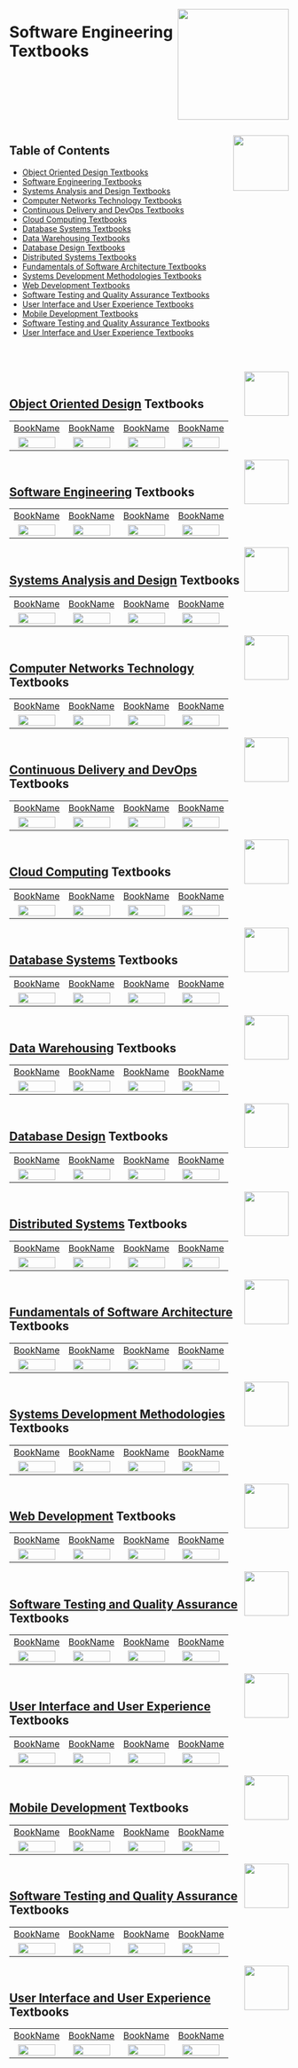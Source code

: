 <a href="/Software-Engineering/README.md"><img align="right" width="200" src="/logos/reference-textbooks.png"></img></a>

# Software Engineering Textbooks

<br><br><br><br><br><br>

<a href="/Software-Engineering/README.md"><img align="right" width="100" src="https://github.com/cs-MohamedAyman/cs-MohamedAyman/blob/main/repos-icons/agenda.png"></img></a>

## Table of Contents
  * [Object Oriented Design Textbooks](#Object-Oriented-Design-Textbooks)
  * [Software Engineering Textbooks](#Software-Engineering-Textbooks-1)
  * [Systems Analysis and Design Textbooks](#Systems-Analysis-and-Design-Textbooks)
  * [Computer Networks Technology Textbooks](#Computer-Networks-Technology-Textbooks)
  * [Continuous Delivery and DevOps Textbooks](#Continuous-Delivery-and-DevOps-Textbooks)
  * [Cloud Computing Textbooks](#Cloud-Computing-Textbooks)
  * [Database Systems Textbooks](#Database-Systems-Textbooks)
  * [Data Warehousing Textbooks](#Data-Warehousing-Textbooks)
  * [Database Design Textbooks](#Database-Design-Textbooks)
  * [Distributed Systems Textbooks](#Distributed-Systems-Textbooks)
  * [Fundamentals of Software Architecture Textbooks](#Fundamentals-of-Software-Architecture-Textbooks)
  * [Systems Development Methodologies Textbooks](#Systems-Development-Methodologies-Textbooks)
  * [Web Development Textbooks](#Web-Development-Textbooks)
  * [Software Testing and Quality Assurance Textbooks](#Software-Testing-and-Quality-Assurance-Textbooks)
  * [User Interface and User Experience Textbooks](#User-Interface-and-User-Experience-Textbooks)
  * [Mobile Development Textbooks](#Mobile-Development-Textbooks)
  * [Software Testing and Quality Assurance Textbooks](#Software-Testing-and-Quality-Assurance-Textbooks-1)
  * [User Interface and User Experience Textbooks](#User-Interface-and-User-Experience-Textbooks-1)

<br><br>

<a href="/Software-Engineering/Object-Oriented-Design/README.md"><img align="right" width="80" src="https://github.com/cs-MohamedAyman/cs-MohamedAyman/blob/main/repos-logos/object-oriented-design.png"></img></a>
<br>

## [Object Oriented Design](/Software-Engineering/Object-Oriented-Design/README.md) Textbooks

<table>
    <tbody>
        <tr>
<td align="center" width="25%"><a href="/Software-Engineering/Object-Oriented-Design/README.md">BookName</a></td>
<td align="center" width="25%"><a href="/Software-Engineering/Object-Oriented-Design/README.md">BookName</a></td>
<td align="center" width="25%"><a href="/Software-Engineering/Object-Oriented-Design/README.md">BookName</a></td>
<td align="center" width="25%"><a href="/Software-Engineering/Object-Oriented-Design/README.md">BookName</a></td>
        </tr>
        <tr>
<td align="center"><a href="/Software-Engineering/Object-Oriented-Design/README.md"><img align="center" width="90%" src="/logos/image.png"></img></a></td>
<td align="center"><a href="/Software-Engineering/Object-Oriented-Design/README.md"><img align="center" width="90%" src="/logos/image.png"></img></a></td>
<td align="center"><a href="/Software-Engineering/Object-Oriented-Design/README.md"><img align="center" width="90%" src="/logos/image.png"></img></a></td>
<td align="center"><a href="/Software-Engineering/Object-Oriented-Design/README.md"><img align="center" width="90%" src="/logos/image.png"></img></a></td>
        </tr>
    </tbody>
</table>

<a href="/Software-Engineering/Software-Engineering/README.md"><img align="right" width="80" src="https://github.com/cs-MohamedAyman/cs-MohamedAyman/blob/main/repos-logos/software-engineering.png"></img></a>
<br>

## [Software Engineering](/Software-Engineering/Software-Engineering/README.md) Textbooks

<table>
    <tbody>
        <tr>
<td align="center" width="25%"><a href="/Software-Engineering/Software-Engineering/README.md">BookName</a></td>
<td align="center" width="25%"><a href="/Software-Engineering/Software-Engineering/README.md">BookName</a></td>
<td align="center" width="25%"><a href="/Software-Engineering/Software-Engineering/README.md">BookName</a></td>
<td align="center" width="25%"><a href="/Software-Engineering/Software-Engineering/README.md">BookName</a></td>
        </tr>
        <tr>
<td align="center"><a href="/Software-Engineering/Software-Engineering/README.md"><img align="center" width="90%" src="/logos/image.png"></img></a></td>
<td align="center"><a href="/Software-Engineering/Software-Engineering/README.md"><img align="center" width="90%" src="/logos/image.png"></img></a></td>
<td align="center"><a href="/Software-Engineering/Software-Engineering/README.md"><img align="center" width="90%" src="/logos/image.png"></img></a></td>
<td align="center"><a href="/Software-Engineering/Software-Engineering/README.md"><img align="center" width="90%" src="/logos/image.png"></img></a></td>
        </tr>
    </tbody>
</table>

<a href="/Software-Engineering/Systems-Analysis-and-Design/README.md"><img align="right" width="80" src="https://github.com/cs-MohamedAyman/cs-MohamedAyman/blob/main/repos-logos/system-analysis.png"></img></a>
<br>

## [Systems Analysis and Design](/Software-Engineering/Systems-Analysis-and-Design/README.md) Textbooks

<table>
    <tbody>
        <tr>
<td align="center" width="25%"><a href="/Software-Engineering/Systems-Analysis-and-Design/README.md">BookName</a></td>
<td align="center" width="25%"><a href="/Software-Engineering/Systems-Analysis-and-Design/README.md">BookName</a></td>
<td align="center" width="25%"><a href="/Software-Engineering/Systems-Analysis-and-Design/README.md">BookName</a></td>
<td align="center" width="25%"><a href="/Software-Engineering/Systems-Analysis-and-Design/README.md">BookName</a></td>
        </tr>
        <tr>
<td align="center"><a href="/Software-Engineering/Systems-Analysis-and-Design/README.md"><img align="center" width="90%" src="/logos/image.png"></img></a></td>
<td align="center"><a href="/Software-Engineering/Systems-Analysis-and-Design/README.md"><img align="center" width="90%" src="/logos/image.png"></img></a></td>
<td align="center"><a href="/Software-Engineering/Systems-Analysis-and-Design/README.md"><img align="center" width="90%" src="/logos/image.png"></img></a></td>
<td align="center"><a href="/Software-Engineering/Systems-Analysis-and-Design/README.md"><img align="center" width="90%" src="/logos/image.png"></img></a></td>
        </tr>
    </tbody>
</table>

<a href="/Software-Engineering/Computer-Networks-Technology/README.md"><img align="right" width="80" src="https://github.com/cs-MohamedAyman/cs-MohamedAyman/blob/main/repos-logos/computer-networks.png"></img></a>
<br>

## [Computer Networks Technology](/Software-Engineering/Computer-Networks-Technology/README.md) Textbooks

<table>
    <tbody>
        <tr>
<td align="center" width="25%"><a href="/Software-Engineering/Computer-Networks-Technology/README.md">BookName</a></td>
<td align="center" width="25%"><a href="/Software-Engineering/Computer-Networks-Technology/README.md">BookName</a></td>
<td align="center" width="25%"><a href="/Software-Engineering/Computer-Networks-Technology/README.md">BookName</a></td>
<td align="center" width="25%"><a href="/Software-Engineering/Computer-Networks-Technology/README.md">BookName</a></td>
        </tr>
        <tr>
<td align="center"><a href="/Software-Engineering/Computer-Networks-Technology/README.md"><img align="center" width="90%" src="/logos/image.png"></img></a></td>
<td align="center"><a href="/Software-Engineering/Computer-Networks-Technology/README.md"><img align="center" width="90%" src="/logos/image.png"></img></a></td>
<td align="center"><a href="/Software-Engineering/Computer-Networks-Technology/README.md"><img align="center" width="90%" src="/logos/image.png"></img></a></td>
<td align="center"><a href="/Software-Engineering/Computer-Networks-Technology/README.md"><img align="center" width="90%" src="/logos/image.png"></img></a></td>
        </tr>
    </tbody>
</table>

<a href="/Software-Engineering/Continuous-Delivery-and-DevOps/README.md"><img align="right" width="80" src="https://github.com/cs-MohamedAyman/cs-MohamedAyman/blob/main/repos-logos/devops.png"></img></a>
<br>

## [Continuous Delivery and DevOps](/Software-Engineering/Continuous-Delivery-and-DevOps/README.md) Textbooks

<table>
    <tbody>
        <tr>
<td align="center" width="25%"><a href="/Software-Engineering/Continuous-Delivery-and-DevOps/README.md">BookName</a></td>
<td align="center" width="25%"><a href="/Software-Engineering/Continuous-Delivery-and-DevOps/README.md">BookName</a></td>
<td align="center" width="25%"><a href="/Software-Engineering/Continuous-Delivery-and-DevOps/README.md">BookName</a></td>
<td align="center" width="25%"><a href="/Software-Engineering/Continuous-Delivery-and-DevOps/README.md">BookName</a></td>
        </tr>
        <tr>
<td align="center"><a href="/Software-Engineering/Continuous-Delivery-and-DevOps/README.md"><img align="center" width="90%" src="/logos/image.png"></img></a></td>
<td align="center"><a href="/Software-Engineering/Continuous-Delivery-and-DevOps/README.md"><img align="center" width="90%" src="/logos/image.png"></img></a></td>
<td align="center"><a href="/Software-Engineering/Continuous-Delivery-and-DevOps/README.md"><img align="center" width="90%" src="/logos/image.png"></img></a></td>
<td align="center"><a href="/Software-Engineering/Continuous-Delivery-and-DevOps/README.md"><img align="center" width="90%" src="/logos/image.png"></img></a></td>
        </tr>
    </tbody>
</table>

<a href="/Software-Engineering/Cloud-Computing/README.md"><img align="right" width="80" src="https://github.com/cs-MohamedAyman/cs-MohamedAyman/blob/main/repos-logos/cloud-computing.png"></img></a>
<br>

## [Cloud Computing](/Software-Engineering/Cloud-Computing/README.md) Textbooks

<table>
    <tbody>
        <tr>
<td align="center" width="25%"><a href="/Software-Engineering/Cloud-Computing/README.md">BookName</a></td>
<td align="center" width="25%"><a href="/Software-Engineering/Cloud-Computing/README.md">BookName</a></td>
<td align="center" width="25%"><a href="/Software-Engineering/Cloud-Computing/README.md">BookName</a></td>
<td align="center" width="25%"><a href="/Software-Engineering/Cloud-Computing/README.md">BookName</a></td>
        </tr>
        <tr>
<td align="center"><a href="/Software-Engineering/Cloud-Computing/README.md"><img align="center" width="90%" src="/logos/image.png"></img></a></td>
<td align="center"><a href="/Software-Engineering/Cloud-Computing/README.md"><img align="center" width="90%" src="/logos/image.png"></img></a></td>
<td align="center"><a href="/Software-Engineering/Cloud-Computing/README.md"><img align="center" width="90%" src="/logos/image.png"></img></a></td>
<td align="center"><a href="/Software-Engineering/Cloud-Computing/README.md"><img align="center" width="90%" src="/logos/image.png"></img></a></td>
        </tr>
    </tbody>
</table>

<a href="/Software-Engineering/Database-Systems/README.md"><img align="right" width="80" src="https://github.com/cs-MohamedAyman/cs-MohamedAyman/blob/main/repos-logos/database-systems.png"></img></a>
<br>

## [Database Systems](/Software-Engineering/Database-Systems/README.md) Textbooks

<table>
    <tbody>
        <tr>
<td align="center" width="25%"><a href="/Software-Engineering/Database-Systems/README.md">BookName</a></td>
<td align="center" width="25%"><a href="/Software-Engineering/Database-Systems/README.md">BookName</a></td>
<td align="center" width="25%"><a href="/Software-Engineering/Database-Systems/README.md">BookName</a></td>
<td align="center" width="25%"><a href="/Software-Engineering/Database-Systems/README.md">BookName</a></td>
        </tr>
        <tr>
<td align="center"><a href="/Software-Engineering/Database-Systems/README.md"><img align="center" width="90%" src="/logos/image.png"></img></a></td>
<td align="center"><a href="/Software-Engineering/Database-Systems/README.md"><img align="center" width="90%" src="/logos/image.png"></img></a></td>
<td align="center"><a href="/Software-Engineering/Database-Systems/README.md"><img align="center" width="90%" src="/logos/image.png"></img></a></td>
<td align="center"><a href="/Software-Engineering/Database-Systems/README.md"><img align="center" width="90%" src="/logos/image.png"></img></a></td>
        </tr>
    </tbody>
</table>

<a href="/Software-Engineering/Data-Warehousing/README.md"><img align="right" width="80" src="https://github.com/cs-MohamedAyman/cs-MohamedAyman/blob/main/repos-logos/data-warehousing.png"></img></a>
<br>

## [Data Warehousing](/Software-Engineering/Data-Warehousing/README.md) Textbooks

<table>
    <tbody>
        <tr>
<td align="center" width="25%"><a href="/Software-Engineering/Data-Warehousing/README.md">BookName</a></td>
<td align="center" width="25%"><a href="/Software-Engineering/Data-Warehousing/README.md">BookName</a></td>
<td align="center" width="25%"><a href="/Software-Engineering/Data-Warehousing/README.md">BookName</a></td>
<td align="center" width="25%"><a href="/Software-Engineering/Data-Warehousing/README.md">BookName</a></td>
        </tr>
        <tr>
<td align="center"><a href="/Software-Engineering/Data-Warehousing/README.md"><img align="center" width="90%" src="/logos/image.png"></img></a></td>
<td align="center"><a href="/Software-Engineering/Data-Warehousing/README.md"><img align="center" width="90%" src="/logos/image.png"></img></a></td>
<td align="center"><a href="/Software-Engineering/Data-Warehousing/README.md"><img align="center" width="90%" src="/logos/image.png"></img></a></td>
<td align="center"><a href="/Software-Engineering/Data-Warehousing/README.md"><img align="center" width="90%" src="/logos/image.png"></img></a></td>
        </tr>
    </tbody>
</table>

<a href="/Software-Engineering/Database-Design/README.md"><img align="right" width="80" src="https://github.com/cs-MohamedAyman/cs-MohamedAyman/blob/main/repos-logos/database-design.png"></img></a>
<br>

## [Database Design](/Software-Engineering/Database-Design/README.md) Textbooks

<table>
    <tbody>
        <tr>
<td align="center" width="25%"><a href="/Software-Engineering/Database-Design/README.md">BookName</a></td>
<td align="center" width="25%"><a href="/Software-Engineering/Database-Design/README.md">BookName</a></td>
<td align="center" width="25%"><a href="/Software-Engineering/Database-Design/README.md">BookName</a></td>
<td align="center" width="25%"><a href="/Software-Engineering/Database-Design/README.md">BookName</a></td>
        </tr>
        <tr>
<td align="center"><a href="/Software-Engineering/Database-Design/README.md"><img align="center" width="90%" src="/logos/image.png"></img></a></td>
<td align="center"><a href="/Software-Engineering/Database-Design/README.md"><img align="center" width="90%" src="/logos/image.png"></img></a></td>
<td align="center"><a href="/Software-Engineering/Database-Design/README.md"><img align="center" width="90%" src="/logos/image.png"></img></a></td>
<td align="center"><a href="/Software-Engineering/Database-Design/README.md"><img align="center" width="90%" src="/logos/image.png"></img></a></td>
        </tr>
    </tbody>
</table>

<a href="/Software-Engineering/Distributed-Systems/README.md"><img align="right" width="80" src="https://github.com/cs-MohamedAyman/cs-MohamedAyman/blob/main/repos-logos/distributed-systems.png"></img></a>
<br>

## [Distributed Systems](/Software-Engineering/Distributed-Systems/README.md) Textbooks

<table>
    <tbody>
        <tr>
<td align="center" width="25%"><a href="/Software-Engineering/Distributed-Systems/README.md">BookName</a></td>
<td align="center" width="25%"><a href="/Software-Engineering/Distributed-Systems/README.md">BookName</a></td>
<td align="center" width="25%"><a href="/Software-Engineering/Distributed-Systems/README.md">BookName</a></td>
<td align="center" width="25%"><a href="/Software-Engineering/Distributed-Systems/README.md">BookName</a></td>
        </tr>
        <tr>
<td align="center"><a href="/Software-Engineering/Distributed-Systems/README.md"><img align="center" width="90%" src="/logos/image.png"></img></a></td>
<td align="center"><a href="/Software-Engineering/Distributed-Systems/README.md"><img align="center" width="90%" src="/logos/image.png"></img></a></td>
<td align="center"><a href="/Software-Engineering/Distributed-Systems/README.md"><img align="center" width="90%" src="/logos/image.png"></img></a></td>
<td align="center"><a href="/Software-Engineering/Distributed-Systems/README.md"><img align="center" width="90%" src="/logos/image.png"></img></a></td>
        </tr>
    </tbody>
</table>

<a href="/Software-Engineering/Fundamentals-of-Software-Architecture/README.md"><img align="right" width="80" src="https://github.com/cs-MohamedAyman/cs-MohamedAyman/blob/main/repos-logos/software-architecture.png"></img></a>
<br>

## [Fundamentals of Software Architecture](/Software-Engineering/Fundamentals-of-Software-Architecture/README.md) Textbooks

<table>
    <tbody>
        <tr>
<td align="center" width="25%"><a href="/Software-Engineering/Fundamentals-of-Software-Architecture/README.md">BookName</a></td>
<td align="center" width="25%"><a href="/Software-Engineering/Fundamentals-of-Software-Architecture/README.md">BookName</a></td>
<td align="center" width="25%"><a href="/Software-Engineering/Fundamentals-of-Software-Architecture/README.md">BookName</a></td>
<td align="center" width="25%"><a href="/Software-Engineering/Fundamentals-of-Software-Architecture/README.md">BookName</a></td>
        </tr>
        <tr>
<td align="center"><a href="/Software-Engineering/Fundamentals-of-Software-Architecture/README.md"><img align="center" width="90%" src="/logos/image.png"></img></a></td>
<td align="center"><a href="/Software-Engineering/Fundamentals-of-Software-Architecture/README.md"><img align="center" width="90%" src="/logos/image.png"></img></a></td>
<td align="center"><a href="/Software-Engineering/Fundamentals-of-Software-Architecture/README.md"><img align="center" width="90%" src="/logos/image.png"></img></a></td>
<td align="center"><a href="/Software-Engineering/Fundamentals-of-Software-Architecture/README.md"><img align="center" width="90%" src="/logos/image.png"></img></a></td>
        </tr>
    </tbody>
</table>

<a href="/Software-Engineering/Systems-Development-Methodologies/README.md"><img align="right" width="80" src="https://github.com/cs-MohamedAyman/cs-MohamedAyman/blob/main/repos-logos/systems-development-methodologies.png"></img></a>
<br>

## [Systems Development Methodologies](/Software-Engineering/Systems-Development-Methodologies/README.md) Textbooks

<table>
    <tbody>
        <tr>
<td align="center" width="25%"><a href="/Software-Engineering/Systems-Development-Methodologies/README.md">BookName</a></td>
<td align="center" width="25%"><a href="/Software-Engineering/Systems-Development-Methodologies/README.md">BookName</a></td>
<td align="center" width="25%"><a href="/Software-Engineering/Systems-Development-Methodologies/README.md">BookName</a></td>
<td align="center" width="25%"><a href="/Software-Engineering/Systems-Development-Methodologies/README.md">BookName</a></td>
        </tr>
        <tr>
<td align="center"><a href="/Software-Engineering/Systems-Development-Methodologies/README.md"><img align="center" width="90%" src="/logos/image.png"></img></a></td>
<td align="center"><a href="/Software-Engineering/Systems-Development-Methodologies/README.md"><img align="center" width="90%" src="/logos/image.png"></img></a></td>
<td align="center"><a href="/Software-Engineering/Systems-Development-Methodologies/README.md"><img align="center" width="90%" src="/logos/image.png"></img></a></td>
<td align="center"><a href="/Software-Engineering/Systems-Development-Methodologies/README.md"><img align="center" width="90%" src="/logos/image.png"></img></a></td>
        </tr>
    </tbody>
</table>

<a href="/Software-Engineering/Web-Development/README.md"><img align="right" width="80" src="https://github.com/cs-MohamedAyman/cs-MohamedAyman/blob/main/repos-logos/web-mobile-development.png"></img></a>
<br>

## [Web Development](/Software-Engineering/Web-Development/README.md) Textbooks

<table>
    <tbody>
        <tr>
<td align="center" width="25%"><a href="/Software-Engineering/Web-Development/README.md">BookName</a></td>
<td align="center" width="25%"><a href="/Software-Engineering/Web-Development/README.md">BookName</a></td>
<td align="center" width="25%"><a href="/Software-Engineering/Web-Development/README.md">BookName</a></td>
<td align="center" width="25%"><a href="/Software-Engineering/Web-Development/README.md">BookName</a></td>
        </tr>
        <tr>
<td align="center"><a href="/Software-Engineering/Web-Development/README.md"><img align="center" width="90%" src="/logos/image.png"></img></a></td>
<td align="center"><a href="/Software-Engineering/Web-Development/README.md"><img align="center" width="90%" src="/logos/image.png"></img></a></td>
<td align="center"><a href="/Software-Engineering/Web-Development/README.md"><img align="center" width="90%" src="/logos/image.png"></img></a></td>
<td align="center"><a href="/Software-Engineering/Web-Development/README.md"><img align="center" width="90%" src="/logos/image.png"></img></a></td>
        </tr>
    </tbody>
</table>

<a href="/Software-Engineering/Software-Testing-and-Quality-Assurance/README.md"><img align="right" width="80" src="https://github.com/cs-MohamedAyman/cs-MohamedAyman/blob/main/repos-logos/software-testing.png"></img></a>
<br>

## [Software Testing and Quality Assurance](/Software-Engineering/Software-Testing-and-Quality-Assurance/README.md) Textbooks

<table>
    <tbody>
        <tr>
<td align="center" width="25%"><a href="/Software-Engineering/Software-Testing-and-Quality-Assurance/README.md">BookName</a></td>
<td align="center" width="25%"><a href="/Software-Engineering/Software-Testing-and-Quality-Assurance/README.md">BookName</a></td>
<td align="center" width="25%"><a href="/Software-Engineering/Software-Testing-and-Quality-Assurance/README.md">BookName</a></td>
<td align="center" width="25%"><a href="/Software-Engineering/Software-Testing-and-Quality-Assurance/README.md">BookName</a></td>
        </tr>
        <tr>
<td align="center"><a href="/Software-Engineering/Software-Testing-and-Quality-Assurance/README.md"><img align="center" width="90%" src="/logos/image.png"></img></a></td>
<td align="center"><a href="/Software-Engineering/Software-Testing-and-Quality-Assurance/README.md"><img align="center" width="90%" src="/logos/image.png"></img></a></td>
<td align="center"><a href="/Software-Engineering/Software-Testing-and-Quality-Assurance/README.md"><img align="center" width="90%" src="/logos/image.png"></img></a></td>
<td align="center"><a href="/Software-Engineering/Software-Testing-and-Quality-Assurance/README.md"><img align="center" width="90%" src="/logos/image.png"></img></a></td>
        </tr>
    </tbody>
</table>

<a href="/Software-Engineering/User-Interface-and-User-Experience/README.md"><img align="right" width="80" src="https://github.com/cs-MohamedAyman/cs-MohamedAyman/blob/main/repos-logos/ui-ux.png"></img></a>
<br>

## [User Interface and User Experience](/Software-Engineering/User-Interface-and-User-Experience/README.md) Textbooks

<table>
    <tbody>
        <tr>
<td align="center" width="25%"><a href="/Software-Engineering/User-Interface-and-User-Experience/README.md">BookName</a></td>
<td align="center" width="25%"><a href="/Software-Engineering/User-Interface-and-User-Experience/README.md">BookName</a></td>
<td align="center" width="25%"><a href="/Software-Engineering/User-Interface-and-User-Experience/README.md">BookName</a></td>
<td align="center" width="25%"><a href="/Software-Engineering/User-Interface-and-User-Experience/README.md">BookName</a></td>
        </tr>
        <tr>
<td align="center"><a href="/Software-Engineering/User-Interface-and-User-Experience/README.md"><img align="center" width="90%" src="/logos/image.png"></img></a></td>
<td align="center"><a href="/Software-Engineering/User-Interface-and-User-Experience/README.md"><img align="center" width="90%" src="/logos/image.png"></img></a></td>
<td align="center"><a href="/Software-Engineering/User-Interface-and-User-Experience/README.md"><img align="center" width="90%" src="/logos/image.png"></img></a></td>
<td align="center"><a href="/Software-Engineering/User-Interface-and-User-Experience/README.md"><img align="center" width="90%" src="/logos/image.png"></img></a></td>
        </tr>
    </tbody>
</table>

<a href="/Software-Engineering/Mobile-Development/README.md"><img align="right" width="80" src="https://github.com/cs-MohamedAyman/cs-MohamedAyman/blob/main/repos-logos/web-mobile-development.png"></img></a>
<br>

## [Mobile Development](/Software-Engineering/Mobile-Development/README.md) Textbooks

<table>
    <tbody>
        <tr>
<td align="center" width="25%"><a href="/Software-Engineering/Mobile-Development/README.md">BookName</a></td>
<td align="center" width="25%"><a href="/Software-Engineering/Mobile-Development/README.md">BookName</a></td>
<td align="center" width="25%"><a href="/Software-Engineering/Mobile-Development/README.md">BookName</a></td>
<td align="center" width="25%"><a href="/Software-Engineering/Mobile-Development/README.md">BookName</a></td>
        </tr>
        <tr>
<td align="center"><a href="/Software-Engineering/Mobile-Development/README.md"><img align="center" width="90%" src="/logos/image.png"></img></a></td>
<td align="center"><a href="/Software-Engineering/Mobile-Development/README.md"><img align="center" width="90%" src="/logos/image.png"></img></a></td>
<td align="center"><a href="/Software-Engineering/Mobile-Development/README.md"><img align="center" width="90%" src="/logos/image.png"></img></a></td>
<td align="center"><a href="/Software-Engineering/Mobile-Development/README.md"><img align="center" width="90%" src="/logos/image.png"></img></a></td>
        </tr>
    </tbody>
</table>

<a href="/Software-Engineering/Software-Testing-and-Quality-Assurance/README.md"><img align="right" width="80" src="https://github.com/cs-MohamedAyman/cs-MohamedAyman/blob/main/repos-logos/software-testing.png"></img></a>
<br>

## [Software Testing and Quality Assurance](/Software-Engineering/Software-Testing-and-Quality-Assurance/README.md) Textbooks

<table>
    <tbody>
        <tr>
<td align="center" width="25%"><a href="/Software-Engineering/Software-Testing-and-Quality-Assurance/README.md">BookName</a></td>
<td align="center" width="25%"><a href="/Software-Engineering/Software-Testing-and-Quality-Assurance/README.md">BookName</a></td>
<td align="center" width="25%"><a href="/Software-Engineering/Software-Testing-and-Quality-Assurance/README.md">BookName</a></td>
<td align="center" width="25%"><a href="/Software-Engineering/Software-Testing-and-Quality-Assurance/README.md">BookName</a></td>
        </tr>
        <tr>
<td align="center"><a href="/Software-Engineering/Software-Testing-and-Quality-Assurance/README.md"><img align="center" width="90%" src="/logos/image.png"></img></a></td>
<td align="center"><a href="/Software-Engineering/Software-Testing-and-Quality-Assurance/README.md"><img align="center" width="90%" src="/logos/image.png"></img></a></td>
<td align="center"><a href="/Software-Engineering/Software-Testing-and-Quality-Assurance/README.md"><img align="center" width="90%" src="/logos/image.png"></img></a></td>
<td align="center"><a href="/Software-Engineering/Software-Testing-and-Quality-Assurance/README.md"><img align="center" width="90%" src="/logos/image.png"></img></a></td>
        </tr>
    </tbody>
</table>

<a href="/Software-Engineering/User-Interface-and-User-Experience/README.md"><img align="right" width="80" src="https://github.com/cs-MohamedAyman/cs-MohamedAyman/blob/main/repos-logos/ui-ux.png"></img></a>
<br>

## [User Interface and User Experience](/Software-Engineering/User-Interface-and-User-Experience/README.md) Textbooks

<table>
    <tbody>
        <tr>
<td align="center" width="25%"><a href="/Software-Engineering/User-Interface-and-User-Experience/README.md">BookName</a></td>
<td align="center" width="25%"><a href="/Software-Engineering/User-Interface-and-User-Experience/README.md">BookName</a></td>
<td align="center" width="25%"><a href="/Software-Engineering/User-Interface-and-User-Experience/README.md">BookName</a></td>
<td align="center" width="25%"><a href="/Software-Engineering/User-Interface-and-User-Experience/README.md">BookName</a></td>
        </tr>
        <tr>
<td align="center"><a href="/Software-Engineering/User-Interface-and-User-Experience/README.md"><img align="center" width="90%" src="/logos/image.png"></img></a></td>
<td align="center"><a href="/Software-Engineering/User-Interface-and-User-Experience/README.md"><img align="center" width="90%" src="/logos/image.png"></img></a></td>
<td align="center"><a href="/Software-Engineering/User-Interface-and-User-Experience/README.md"><img align="center" width="90%" src="/logos/image.png"></img></a></td>
<td align="center"><a href="/Software-Engineering/User-Interface-and-User-Experience/README.md"><img align="center" width="90%" src="/logos/image.png"></img></a></td>
        </tr>
    </tbody>
</table>

